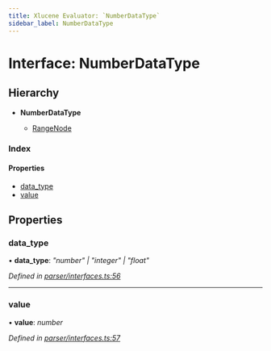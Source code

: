 ```yaml
---
title: Xlucene Evaluator: `NumberDataType`
sidebar_label: NumberDataType
---
```


# Interface: NumberDataType

## Hierarchy

* **NumberDataType**

  * [RangeNode](rangenode.md)

### Index

#### Properties

* [data_type](numberdatatype.md#data_type)
* [value](numberdatatype.md#value)

## Properties

###  data_type

• **data_type**: *"number" | "integer" | "float"*

*Defined in [parser/interfaces.ts:56](https://github.com/terascope/teraslice/blob/d3a803c3/packages/xlucene-evaluator/src/parser/interfaces.ts#L56)*

___

###  value

• **value**: *number*

*Defined in [parser/interfaces.ts:57](https://github.com/terascope/teraslice/blob/d3a803c3/packages/xlucene-evaluator/src/parser/interfaces.ts#L57)*

